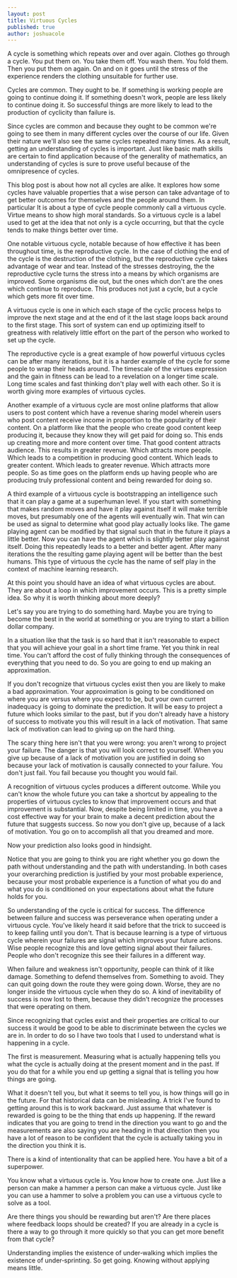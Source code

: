 ```yaml
---
layout: post
title: Virtuous Cycles
published: true
author: joshuacole
---
```


A cycle is something which repeats over and over again. Clothes go through
a cycle. You put them on. You take them off. You wash them. You fold them.
Then you put them on again. On and on it goes until the stress of the
experience renders the clothing unsuitable for further use.

Cycles are common. They ought to be. If something is working people are
going to continue doing it. If something doesn't work, people are less
likely to continue doing it. So successful things are more likely to
lead to the production of cyclicity than failure is.

Since cycles are common and because they ought to be common we're going
to see them in many different cycles over the course of our life. Given their
nature we'll also see the same cycles repeated many times. As a result,
getting an understanding of cycles is important. Just like basic math
skills are certain to find application because of the generality of
mathematics, an understanding of cycles is sure to prove useful because
of the omnipresence of cycles.

This blog post is about how not all cycles are alike. It explores how some
cycles have valuable properties that a wise person can take advantage of to
get better outcomes for themselves and the people around them. In particular
It is about a type of cycle people commonly call a virtuous cycle. Virtue
means to show high moral standards. So a virtuous cycle is a label used to get
at the idea that not only is a cycle occurring, but that the cycle tends to make
things better over time.

One notable virtuous cycle, notable because of how effective it has been
throughout time, is the reproductive cycle. In the case of clothing the end
of the cycle is the destruction of the clothing, but the reproductive cycle
takes advantage of wear and tear. Instead of the stresses destroying, the
the reproductive cycle turns the stress into a means by which organisms are improved.
Some organisms die out, but the ones which don't are the ones which continue to
reproduce. This produces not just a cycle, but a cycle which gets more fit over
time.

A virtuous cycle is one in which each stage of the cyclic process helps to improve
the next stage and at the end of it the last stage loops back around to the first
stage. This sort of system can end up optimizing itself to greatness with relatively
little effort on the part of the person who worked to set up the cycle.

The reproductive cycle is a great example of how powerful virtuous cycles can be after
many iterations, but it is a harder example of the cycle for some people to wrap their
heads around. The timescale of the virtues expression and the gain in fitness can be
lead to a revelation on a longer time scale. Long time scales and fast thinking don't
play well with each other. So it is worth giving more examples of virtuous cycles.

Another example of a virtuous cycle are most online platforms that allow users to post
content which have a revenue sharing model wherein users who post content receive income
in proportion to the popularity of their content. On a platform like that the people
who create good content keep producing it, because they know they will get paid for doing
so. This ends up creating more and more content over time. That good content attracts
audience. This results in greater revenue. Which attracts more people. Which leads to a
competition in producing good content. Which leads to greater content. Which leads to
greater revenue. Which attracts more people. So as time goes on the platform ends up
having people who are producing truly professional content and being rewarded for doing so.

A third example of a virtuous cycle is bootstrapping an intelligence such that it can play
a game at a superhuman level. If you start with something that makes random moves and
have it play against itself it will make terrible moves, but presumably one of the agents
will eventually win. That win can be used as signal to determine what good play actually
looks like. The game playing agent can be modified by that signal such that in the future it
plays a little better. Now you can have the agent which is slightly better play against
itself. Doing this repeatedly leads to a better and better agent. After many iterations the
the resulting game playing agent will be better than the best humans. This type of virtuous
the cycle has the name of self play in the context of machine learning research.

At this point you should have an idea of what virtuous cycles are about. They are about a
loop in which improvement occurs. This is a pretty simple idea. So why it is worth thinking
about more deeply?

Let's say you are trying to do something hard. Maybe you are trying to become the best in the
world at something or you are trying to start a billion dollar company.

In a situation like that the task is so hard that it isn't reasonable to expect that you will
achieve your goal in a short time frame. Yet you think in real time. You can't afford the cost
of fully thinking through the consequences of everything that you need to do. So you are going
to end up making an approximation.

If you don't recognize that virtuous cycles exist then you are likely to make a bad approximation.
Your approximation is going to be conditioned on where you are versus where you expect to be, but
your own current inadequacy is going to dominate the prediction. It will be easy to project a future
which looks similar to the past, but if you don't already have a history of success to motivate you
this will result in a lack of motivation. That same lack of motivation can lead to giving up on
the hard thing.

The scary thing here isn't that you were wrong: you aren't wrong to project your failure. The danger
is that you will look correct to yourself. When you give up because of a lack of motivation you are
justified in doing so because your lack of motivation is causally connected to your failure. You
don't just fail. You fail because you thought you would fail.

A recognition of virtuous cycles produces a different outcome. While you can't know the whole future
you can take a shortcut by appealing to the properties of virtuous cycles to know that improvement
occurs and that improvement is substantial. Now, despite being limited in time, you have a cost
effective way for your brain to make a decent prediction about the future that suggests success.
So now you don't give up, because of a lack of motivation. You go on to accomplish all that you
dreamed and more.

Now your prediction also looks good in hindsight.

Notice that you are going to think you are right whether you go down the path without understanding
and the path with understanding. In both cases your overarching prediction is justified by your most
probable experience, because your most probable experience is a function of what you do and what you do
is conditioned on your expectations about what the future holds for you.

So understanding of the cycle is critical for success. The difference between failure and success was
perseverance when operating under a virtuous cycle. You've likely heard it said before that the trick
to succeed is to keep failing until you don't. That is because learning is a type of virtuous cycle
wherein your failures are signal which improves your future actions. Wise people recognize this and love
getting signal about their failures. People who don't recognize this see their failures in a different way.

When failure and weakness isn't opportunity, people can think of it like damage. Something to defend
themselves from. Something to avoid. They can quit going down the route they were going down. Worse, they
are no longer inside the virtuous cycle when they do so. A kind of inevitability of success is now lost to
them, because they didn't recognize the processes that were operating on them.

Since recognizing that cycles exist and their properties are critical to our success it would be good to
be able to discriminate between the cycles we are in. In order to do so I have two tools that I used to
understand what is happening in a cycle.

The first is measurement. Measuring what is actually happening tells you what the cycle is actually doing
at the present moment and in the past. If you do that for a while you end up getting a signal that is telling
you how things are going.

What it doesn't tell you, but what it seems to tell you, is how things will go in the future. For that
historical data can be misleading. A trick I've found to getting around this is to work backward. Just
assume that whatever is rewarded is going to be the thing that ends up happening. If the reward indicates
that you are going to trend in the direction you want to go and the measurements are also saying you are
heading in that direction then you have a lot of reason to be confident that the cycle is actually taking
you in the direction you think it is.

There is a kind of intentionality that can be applied here. You have a bit of a superpower.

You know what a virtuous cycle is. You know how to create one. Just like a person can make a hammer a person
can make a virtuous cycle. Just like you can use a hammer to solve a problem you can use a virtuous cycle
to solve as a tool.

Are there things you should be rewarding but aren't? Are there places where feedback loops should be created?
If you are already in a cycle is there a way to go through it more quickly so that you can get more benefit
from that cycle?

Understanding implies the existence of under‑walking which implies the existence of under‑sprinting. So get
going. Knowing without applying means little.


